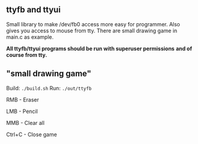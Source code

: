 ttyfb and ttyui
---------------

Small library to make /dev/fb0 access more easy for programmer.
Also gives you access to mouse from tty. There are small drawing
game in main.c as example.

**All ttyfb/ttyui programs should be run with superuser permissions**
**and of course from tty.**

"small drawing game"
--------------------
Build: `./build.sh`
Run: `./out/ttyfb`

RMB - Eraser

LMB - Pencil

MMB - Clear all

Ctrl+C - Close game
